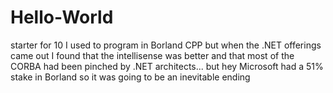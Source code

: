 # Hello-World
starter for 10
I used to program in Borland CPP but when the .NET offerings came out I found that 
the intellisense was better and that most of the CORBA had been pinched by .NET architects... but hey Microsoft had a 51% stake in 
Borland so it was going to be an inevitable ending
